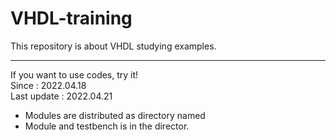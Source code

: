 # VHDL-training
This repository is about VHDL studying examples.

---  
If you want to use codes, try it!  
Since :              2022.04.18  
Last update :        2022.04.21  

* Modules are distributed as directory named <Module name>  
* Module and testbench is in the director.
